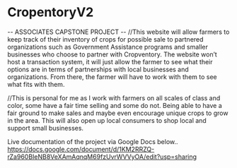 # CropentoryV2

-- ASSOCIATES CAPSTONE PROJECT --
//This website will allow farmers to keep track of their inventory of crops for possible sale to partnered organizations such as Government Assistance programs and smaller businesses who choose to partner with Cropventory. The website won’t host a transaction system, it will just allow the farmer to see what their options are in terms of partnerships with local businesses and organizations. From there, the farmer will have to work with them to see what fits with them.

//This is personal for me as I work with farmers on all scales of class and color, some have a fair time selling and some do not. Being able to have a fair ground to make sales and maybe even encourage unique crops to grow in the area. This will also open up local consumers to shop local and support small businesses.

Live documentation of the project via Google Docs below.. https://docs.google.com/document/d/1KM2RRZQ-rZa960BIeNB8VeXAmAqnqM69fzUvrWVVyOA/edit?usp=sharing
